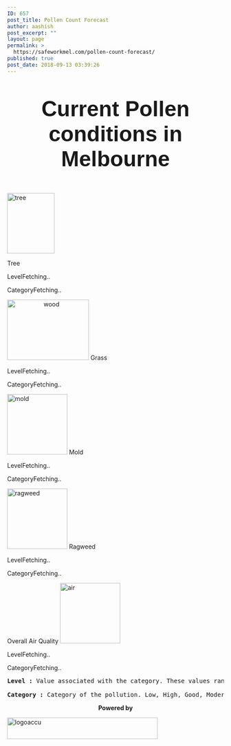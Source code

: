 ```yaml
---
ID: 657
post_title: Pollen Count Forecast
author: aashish
post_excerpt: ""
layout: page
permalink: >
  https://safeworkmel.com/pollen-count-forecast/
published: true
post_date: 2018-09-13 03:39:26
---
```

<!Doctype html>
<html lang="en">
<head>
	<meta charset="utf-8" />
	<title>Current Pollen Conditions</title>
</head>
<body onload="getPollenCounts()">
	<style>
        .pollenLables{
            font-family:Tahoma;
            font-size:45px;
            font-weight:bolder;
            color:black;
            text-align: center;
            border:dashed;
        }
        .pollenFields{
            font-family:Arial;
            font-size:20px;
            font-weight:bold;
            text-align:center;
            color:black;
        }
        .categoryPosition{
            position:relative;
            top:-10px;
        }
        .pollenValues{
            padding-left:50px;
            color:gray;
            font-size:20px;
         }
    </style>
	<p style="text-align:center;font-size:50px;font-family:Arial;font-weight:bolder">Current Pollen conditions in Melbourne</p>
	<!--Tree Pollen Column Start-->
	<img src="https://i.pinimg.com/originals/0d/fd/8f/0dfd8f4fb49167f674907aa8c97ba34c.png" style="height:140px;width:110px" alt="tree" />
	<p> Tree</p>
	<p>LevelFetching..</p>
	<p>CategoryFetching..</p>
	<!--Tree Pollen Column End-->
	<!--Grass Pollen Column Start-->
	<img src="http://www.clker.com/cliparts/n/3/s/i/6/6/green-grass-md.png" style="height:140px;width:190px;text-align:center" alt="wood"/>
	Grass
	<p>LevelFetching..</p>
	<p>CategoryFetching..</p>
	<!--Grass Pollen Column End-->
	<!--Mold Pollen Column Start-->
	<img src="https://static.wixstatic.com/media/f108b3_a74dd059b9c44de2b52ba842e944a6ac~mv2.png/v1/fill/w_200,h_200,al_c,q_80,usm_0.66_1.00_0.01/f108b3_a74dd059b9c44de2b52ba842e944a6ac~mv2.webp" style="height:140px;width:140px" alt="mold"/>
	Mold
	<p>LevelFetching..</p>
	<p>CategoryFetching..</p>
	<!--Mold Pollen Column Start-->
	<!--Ragweed Pollen Column Start-->
	<img src="https://openclipart.org/image/2400px/svg_to_png/274424/GiantRagweed.png" style="height:140px;width:140px" alt="ragweed" />
	Ragweed  
	<p>LevelFetching..</p>
	<p>CategoryFetching..</p>
	<!--Ragweed Pollen Column Start-->
	<!--Air Quality Start-->
	Overall Air Quality
	<img src="https://mbtskoudsalg.com/images/air-clipart-transparent-background-wind-7.png" style="height:140px;width:140px" alt="air"/>
	<p>LevelFetching..</p>
	<p>CategoryFetching..</p>
	<!--Air Quality End-->
	<!--Level Category Description-->
	<pre><strong>Level :</strong>&nbsp;Value associated with the category. These values range from 1 to 6, with 1 implying good conditions and 6 implying hazardous conditions.<br /><br /><strong>Category :</strong>&nbsp;Category of the pollution. Low, High, Good, Moderate, Unhealthy, Hazardous)</pre>        
	<!--Level Category Description-->
	<!--Accuweather Logo-->
	<p style="text-align: center;"><strong>Powered by</strong></p>
	<a href="https://developer.accuweather.com/"><img src="http://apidev.accuweather.com/developers/Media/Default/logo//awx-logo-orange.png" width="350" height="50" alt="logoaccu"></a>
	<!--Accuweather Logo-->
</body>
</html>